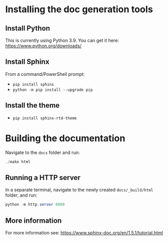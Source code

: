 # Installing the doc generation tools

## Install Python

This is currently using Python 3.9. You can get it here: https://www.python.org/downloads/

## Install Sphinx

From a command/PowerShell prompt:
* `pip install sphinx`
* `python -m pip install --upgrade pip`

## Install the theme

* `pip install sphinx-rtd-theme`


# Building the documentation

Navigate to the `docs` folder and run:
```powershell
./make html
```

## Running a HTTP server

In a separate terminal, navigate to the newly created `docs/_build/html` folder, and run:
```powershell
python -m http.server 8000
```

## More information

For more information see: https://www.sphinx-doc.org/en/1.5.1/tutorial.html